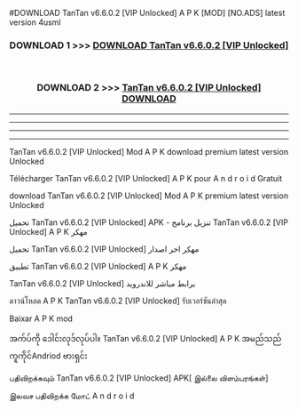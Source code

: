 #DOWNLOAD TanTan v6.6.0.2  [VIP Unlocked] A P K [MOD] [NO.ADS] latest version 4usml



<div align="center">

<h3>DOWNLOAD 1 >>> <a href="https://teeasianyam.web.app?sq=TanTan v6.6.0.2  [VIP Unlocked]">DOWNLOAD TanTan v6.6.0.2  [VIP Unlocked] </a></h3><br>

<h3>DOWNLOAD 2 >>> <a href="https://teeasianyam.web.app?sq=TanTan v6.6.0.2  [VIP Unlocked] ">TanTan v6.6.0.2  [VIP Unlocked]  DOWNLOAD </a></h3>

</div>


----------------------------------------------------------

----------------------------------------------------------

----------------------------------------------------------

----------------------------------------------------------


TanTan v6.6.0.2  [VIP Unlocked]  Mod A P K download premium latest version Unlocked

Télécharger TanTan v6.6.0.2  [VIP Unlocked]  A P K pour A n d r o i d Gratuit

download TanTan v6.6.0.2  [VIP Unlocked]  Mod A P K premium latest version Unlocked

تحميل TanTan v6.6.0.2  [VIP Unlocked]  APK - تنزيل برنامج TanTan v6.6.0.2  [VIP Unlocked]  A P K مهكر

تحميل TanTan v6.6.0.2  [VIP Unlocked]  مهكر اخر اصدار

تطبيق TanTan v6.6.0.2  [VIP Unlocked]  A P K مهكر

TanTan v6.6.0.2  [VIP Unlocked]  برابط مباشر للاندرويد

ดาวน์โหลด A P K TanTan v6.6.0.2  [VIP Unlocked]  รับเวอร์ชันล่าสุด

Baixar A P K mod

အက်ပ်ကို ဒေါင်းလုဒ်လုပ်ပါ။ TanTan v6.6.0.2  [VIP Unlocked]  A P K အမည်သည်ကူကိုင်Andriod ဗားရှင်း

பதிவிறக்கவும் TanTan v6.6.0.2  [VIP Unlocked]  APK[ இல்லை விளம்பரங்கள்] 
 
இலவச பதிவிறக்க மோட் A n d r o i d




